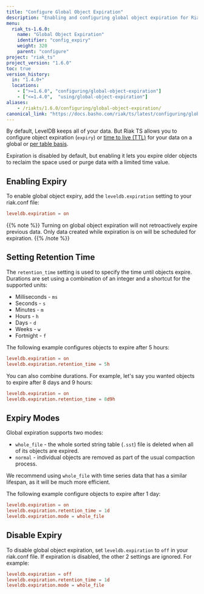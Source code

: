```yaml
---
title: "Configure Global Object Expiration"
description: "Enabling and configuring global object expiration for Riak TS."
menu:
  riak_ts-1.6.0:
    name: "Global Object Expiration"
    identifier: "config_expiry"
    weight: 320
    parent: "configure"
project: "riak_ts"
project_version: "1.6.0"
toc: true
version_history:
  in: "1.4.0+"
  locations:
    - [">=1.6.0", "configuring/global-object-expiration"]
    - ["<=1.4.0",  "using/global-object-expiration"]
aliases:
    - /riakts/1.6.0/configuring/global-object-expiration/
canonical_link: "https://docs.basho.com/riak/ts/latest/configuring/global-object-expiration"
---
```


[ttl]: https://en.wikipedia.org/wiki/Time_to_live
[table expiry]: /riak/ts/1.6.0/configuring/table-object-expiration

By default, LevelDB keeps all of your data. But Riak TS allows you to configure object expiration (`expiry`) or [time to live (TTL)][ttl] for your data on a global or [per table basis][table expiry].

Expiration is disabled by default, but enabling it lets you expire older objects to reclaim the space used or purge data with a limited time value.

## Enabling Expiry

To enable global object expiry, add the `leveldb.expiration` setting to your riak.conf file:

```riak.conf
leveldb.expiration = on
```

{{% note %}}
Turning on global object expiration will not retroactively expire previous data. Only data created while expiration is on will be scheduled for expiration.
{{% /note %}}

## Setting Retention Time

The `retention_time` setting is used to specify the time until objects expire.
Durations are set using a combination of an integer and a shortcut for the supported units:

- Milliseconds - `ms`
- Seconds - `s`
- Minutes - `m`
- Hours - `h`
- Days - `d`
- Weeks - `w`
- Fortnight - `f`

The following example configures objects to expire after 5 hours:

```riak.conf
leveldb.expiration = on
leveldb.expiration.retention_time = 5h
```

You can also combine durations. For example, let's say you wanted objects to expire after 8 days and 9 hours:

```riak.conf
leveldb.expiration = on
leveldb.expiration.retention_time = 8d9h
```

## Expiry Modes

Global expiration supports two modes:

- `whole_file` - the whole sorted string table (`.sst`) file is deleted when all of its objects are expired.
- `normal` - individual objects are removed as part of the usual compaction process.

We recommend using `whole_file` with time series data that has a similar lifespan, as it will be much more efficient.

The following example configure objects to expire after 1 day:

```riak.conf
leveldb.expiration = on
leveldb.expiration.retention_time = 1d
leveldb.expiration.mode = whole_file
```

## Disable Expiry

To disable global object expiration, set `leveldb.expiration` to `off` in your riak.conf file. If expiration is disabled, the other 2 settings are ignored. For example:

```riak.conf
leveldb.expiration = off
leveldb.expiration.retention_time = 1d
leveldb.expiration.mode = whole_file
```
